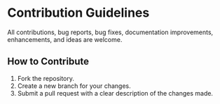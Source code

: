 # Contribution Guidelines

All contributions, bug reports, bug fixes, documentation improvements, enhancements, and ideas are welcome.

## How to Contribute
1. Fork the repository.
2. Create a new branch for your changes.
3. Submit a pull request with a clear description of the changes made.
